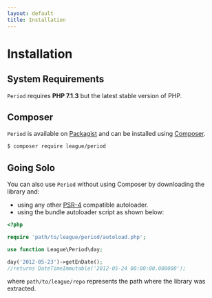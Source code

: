 ```yaml
---
layout: default
title: Installation
---
```


# Installation

## System Requirements

`Period` requires **PHP 7.1.3** but the latest stable version of PHP.

## Composer

`Period` is available on [Packagist](https://packagist.org/packages/league/period) and can be installed using [Composer](https://getcomposer.org/).

~~~bash
$ composer require league/period
~~~

## Going Solo

You can also use `Period` without using Composer by downloading the library and:

- using any other [PSR-4](http://www.php-fig.org/psr/psr-4/) compatible autoloader.
- using the bundle autoloader script as shown below:

~~~php
<?php

require 'path/to/league/period/autoload.php';

use function League\Period\day;

day('2012-05-23')->getEnDate();
//returns DateTimeImmutable('2012-05-24 00:00:00.000000');
~~~

where `path/to/league/repo` represents the path where the library was extracted.
